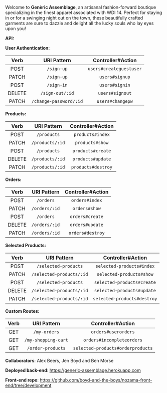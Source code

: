 Welcome to **Genèric Assemblage**, an artisanal fashion-forward boutique specializing
in the finest apparel associated with WDI 14. Perfect for staying in or for a
swinging night out on the town, these beautifully crafted garments are sure to
dazzle and delight all the lucky souls who lay eyes upon you!

**API:**

**User Authentication:**

| Verb    | URI Pattern           | Controller#Action       |
|:-------:|:---------------------:|:-----------------------:|
| POST    | `/sign-up`            | `users#createguestuser` |
| PATCH   | `/sign-up`            | `users#signup`          |
| POST    | `/sign-in`            | `users#signin`          |
| DELETE  | `/sign-out/:id`       |  `users#signout`        |
| PATCH   | `/change-password/:id`|  `users#changepw`       |

**Products:**

| Verb    | URI Pattern           | Controller#Action       |
|:-------:|:---------------------:|:-----------------------:|
| POST    | `/products`           | `products#index`        |
| PATCH   | `/products/:id`       | `products#show`         |
| POST    | `/products`           | `products#create`       |
| DELETE  | `/products/:id`       | `products#update`       |
| PATCH   | `/products/:id`       | `products#destroy`      |

**Orders:**

| Verb    | URI Pattern           | Controller#Action       |
|:-------:|:---------------------:|:-----------------------:|
| POST    | `/orders`             | `orders#index`          |
| PATCH   | `/orders/:id`         | `orders#show`           |
| POST    | `/orders`             | `orders#create`         |
| DELETE  | `/orders/:id`         | `orders#update`         |
| PATCH   | `/orders/:id`         | `orders#destroy`        |

**Selected Products:**

| Verb    | URI Pattern             | Controller#Action           |
|:-------:|:-----------------------:|:---------------------------:|
| POST    | `/selected-products`    | `selected-products#index`   |
| PATCH   | `/selected-products/:id`| `selected-products#show`    |
| POST    | `/selected-products`    | `selected-products#create`  |
| DELETE  | `/selected-products/:id`| `selected-products#update`  |
| PATCH   | `/selected-products/:id`| `selected-products#destroy` |

**Custom Routes:**

| Verb    | URI Pattern         | Controller#Action                 |
|:-------:|:-------------------:|:---------------------------------:|
| GET     | `/my-orders`        | `orders#userorders`               |
| GET     | `/my-shopping-cart` | `orders#incompleteorders`         |
| GET     | `/order-products`   | `selected-products#orderproducts` |

**Collaborators**: Alex Beers, Jen Boyd and Ben Morse

**Deployed back-end**: https://generic-assemblage.herokuapp.com

**Front-end repo**: https://github.com/boyd-and-the-boys/nozama-front-end/tree/development
